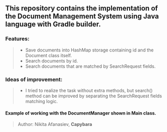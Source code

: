 ## This repository contains the implementation of the Document Management System using Java language with Gradle builder.

### Features:
> - Save documents into HashMap storage containing id and the Document class itself.
> - Search documents by id.
> - Search documents that are matched by SearchRequest fields.

### Ideas of improvement:
> - I tried to realize the task without extra methods, but search() method can be improved by separating the SearchRequest fields matching logic.

#### Example of working with the DocumentManager shown in Main class.

> Author: Nikita Afanasiev, **Capybara**
